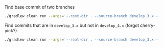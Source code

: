 Find base commit of two branches

````sh
./gradlew clean run --args='--root-dir . --source-branch develop_3.x --target-branch develop_4.x BASE'
````

Find commits that are in `develop_3.x` but not in `develop_4.x` (forgot cherry-pick?)

````sh
./gradlew clean run --args='--root-dir . --source-branch develop_3.x --target-branch develop_4.x COMPARE'
````
